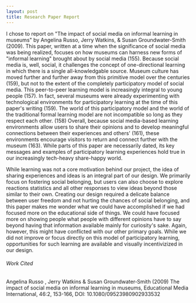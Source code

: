 ```yaml
---
layout: post
title: Research Paper Report
---
```


I chose to report on "The impact of social media on informal learning in museums" by Angelina Russo, Jerry Watkins, & Susan Groundwater-Smith (2009).
This paper, written at a time when the significance of social media was being realized, focuses on how museums can harness new forms of "informal learning" brought about by social media (155).
Because social media is, well, social, it challenges the concept of one-directional learning in which there is a single all-knowledgable source. 
Museum culture has moved further and further away from this primitive model over the centuries (159), but not to the extent of the completely participatory model of social media.
This peer-to-peer learning model is increasingly integral to young people (157). In fact, several museums were already experimenting with technological environments for participatory learning at the time of this paper's writing (159).
The world of this participatory model and the world of the traditional formal learning model are not incompatible so long as they respect each other. (158)
Overall, because social media-based learning environments allow users to share their opinions and to develop meaningful connections between their experiences and others' (161), these environments encourage visitors to return and connect further with the museum (163).
While parts of this paper are necessarily dated, its key messages and examples of participatory learning experiences hold true in our increasingly tech-heavy share-happy world.



While learning was not a core motivation behind our project, the idea of sharing experiences and ideas is an integral part of our design. We primarily focus on fostering social belonging, but users can also choose to explore reactions statistics and all other responses to view ideas beyond those similar to their own. Creating our design required a delicate balance between user freedom and not hurting the chances of social belonging, and this paper makes me wonder what we could have accomplished if we had focused more on the educational side of things. We could have focused more on showing people what people with different opinions have to say beyond having that information available mainly for curiosity's sake. Again, however, this might have conflicted with our other primary goals. While we did not improve or focus directly on this model of participatory learning, opportunities for such learning are available and visually incentivizized in our design.



###### Work Cited
Angelina Russo , Jerry Watkins & Susan Groundwater‐Smith (2009) The impact
of social media on informal learning in museums, Educational Media International, 46:2, 153-166,
DOI: 10.1080/09523980902933532
